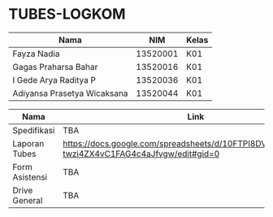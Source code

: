 # TUBES-LOGKOM

Nama | NIM | Kelas
--- | --- | --- 
Fayza Nadia | 13520001 | K01 
Gagas Praharsa Bahar | 13520016 | K01 
I Gede Arya Raditya P | 13520036 | K01 
Adiyansa Prasetya Wicaksana | 13520044 | K01 


Nama | Link 
--- | --- 
Spedifikasi | TBA 
Laporan Tubes | https://docs.google.com/spreadsheets/d/10FTPI8DVEaKu22H90p2-twzi4ZX4vC1FAG4c4aJfvgw/edit#gid=0
Form Asistensi | TBA
Drive General | TBA
